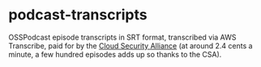 # podcast-transcripts

OSSPodcast episode transcripts in SRT format, transcribed via AWS Transcribe, paid for by the [Cloud Security Alliance](https://cloudsecurityalliance.org/) (at around 2.4 cents a minute, a few hundred episodes adds up so thanks to the CSA).

